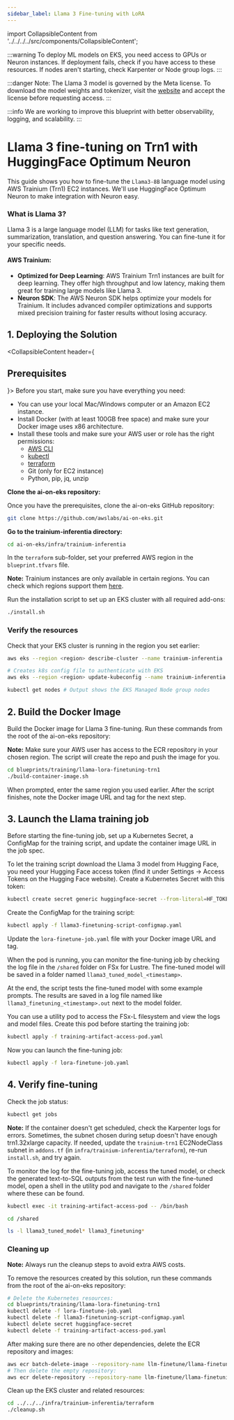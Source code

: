```yaml
---
sidebar_label: Llama 3 Fine-tuning with LoRA
---
```

import CollapsibleContent from '../../../../src/components/CollapsibleContent';

:::warning
To deploy ML models on EKS, you need access to GPUs or Neuron instances. If deployment fails, check if you have access to these resources. If nodes aren't starting, check Karpenter or Node group logs.
:::

:::danger
Note: The Llama 3 model is governed by the Meta license. To download the model weights and tokenizer, visit the [website](https://ai.meta.com/) and accept the license before requesting access.
:::

:::info
We are working to improve this blueprint with better observability, logging, and scalability.
:::

# Llama 3 fine-tuning on Trn1 with HuggingFace Optimum Neuron

This guide shows you how to fine-tune the `Llama3-8B` language model using AWS Trainium (Trn1) EC2 instances. We'll use HuggingFace Optimum Neuron to make integration with Neuron easy.

### What is Llama 3?

Llama 3 is a large language model (LLM) for tasks like text generation, summarization, translation, and question answering. You can fine-tune it for your specific needs.

#### AWS Trainium:
- **Optimized for Deep Learning**: AWS Trainium Trn1 instances are built for deep learning. They offer high throughput and low latency, making them great for training large models like Llama 3.
- **Neuron SDK**: The AWS Neuron SDK helps optimize your models for Trainium. It includes advanced compiler optimizations and supports mixed precision training for faster results without losing accuracy.

## 1. Deploying the Solution

<CollapsibleContent header={<h2><span>Prerequisites</span></h2>}>
Before you start, make sure you have everything you need:
- You can use your local Mac/Windows computer or an Amazon EC2 instance.
- Install Docker (with at least 100GB free space) and make sure your Docker image uses x86 architecture.
- Install these tools and make sure your AWS user or role has the right permissions:
  * [AWS CLI](https://docs.aws.amazon.com/cli/latest/userguide/install-cliv2.html)
  * [kubectl](https://Kubernetes.io/docs/tasks/tools/)
  * [terraform](https://learn.hashicorp.com/tutorials/terraform/install-cli)
  * Git (only for EC2 instance)
  * Python, pip, jq, unzip

**Clone the ai-on-eks repository:**

Once you have the prerequisites, clone the ai-on-eks GitHub repository:

```bash
git clone https://github.com/awslabs/ai-on-eks.git
```

**Go to the trainium-inferentia directory:**

```bash
cd ai-on-eks/infra/trainium-inferentia
```

In the `terraform` sub-folder, set your preferred AWS region in the `blueprint.tfvars` file.

**Note:** Trainium instances are only available in certain regions. You can check which regions support them [here](https://repost.aws/articles/ARmXIF-XS3RO27p0Pd1dVZXQ/what-regions-have-aws-inferentia-and-trainium-instances).

Run the installation script to set up an EKS cluster with all required add-ons:

```bash
./install.sh
```

### Verify the resources

Check that your EKS cluster is running in the region you set earlier:

```bash
aws eks --region <region> describe-cluster --name trainium-inferentia
```

```bash
# Creates k8s config file to authenticate with EKS
aws eks --region <region> update-kubeconfig --name trainium-inferentia

kubectl get nodes # Output shows the EKS Managed Node group nodes
```

</CollapsibleContent>

## 2. Build the Docker Image

Build the Docker image for Llama 3 fine-tuning. Run these commands from the root of the ai-on-eks repository:

**Note:** Make sure your AWS user has access to the ECR repository in your chosen region. The script will create the repo and push the image for you.

```bash
cd blueprints/training/llama-lora-finetuning-trn1
./build-container-image.sh
```
When prompted, enter the same region you used earlier. After the script finishes, note the Docker image URL and tag for the next step.

## 3. Launch the Llama training job

Before starting the fine-tuning job, set up a Kubernetes Secret, a ConfigMap for the training script, and update the container image URL in the job spec.

To let the training script download the Llama 3 model from Hugging Face, you need your Hugging Face access token (find it under Settings → Access Tokens on the Hugging Face website). Create a Kubernetes Secret with this token:

```bash
kubectl create secret generic huggingface-secret --from-literal=HF_TOKEN=<HF_TOKEN>
```

Create the ConfigMap for the training script:

```bash
kubectl apply -f llama3-finetuning-script-configmap.yaml
```

Update the `lora-finetune-job.yaml` file with your Docker image URL and tag.

When the pod is running, you can monitor the fine-tuning job by checking the log file in the `/shared` folder on FSx for Lustre. The fine-tuned model will be saved in a folder named `llama3_tuned_model_<timestamp>`.

At the end, the script tests the fine-tuned model with some example prompts. The results are saved in a log file named like `llama3_finetuning_<timestamp>.out` next to the model folder.

You can use a utility pod to access the FSx-L filesystem and view the logs and model files. Create this pod before starting the training job:

```bash
kubectl apply -f training-artifact-access-pod.yaml
```

Now you can launch the fine-tuning job:

```bash
kubectl apply -f lora-finetune-job.yaml
```

## 4. Verify fine-tuning

Check the job status:

```bash
kubectl get jobs
```

**Note:** If the container doesn't get scheduled, check the Karpenter logs for errors. Sometimes, the subnet chosen during setup doesn't have enough trn1.32xlarge capacity. If needed, update the `trainium-trn1` EC2NodeClass subnet in `addons.tf` (in `infra/trainium-inferentia/terraform`), re-run `install.sh`, and try again.

To monitor the log for the fine-tuning job, access the tuned model, or check the generated text-to-SQL outputs from the test run with the fine-tuned model, open a shell in the utility pod and navigate to the `/shared`  folder where these can be found.

```bash
kubectl exec -it training-artifact-access-pod -- /bin/bash

cd /shared

ls -l llama3_tuned_model* llama3_finetuning*
```

### Cleaning up

**Note:** Always run the cleanup steps to avoid extra AWS costs.

To remove the resources created by this solution, run these commands from the root of the ai-on-eks repository:

```bash
# Delete the Kubernetes resources:
cd blueprints/training/llama-lora-finetuning-trn1
kubectl delete -f lora-finetune-job.yaml
kubectl delete -f llama3-finetuning-script-configmap.yaml
kubectl delete secret huggingface-secret
kubectl delete -f training-artifact-access-pod.yaml
```

After making sure there are no other dependencies, delete the ECR repository and images:

```bash
aws ecr batch-delete-image --repository-name llm-finetune/llama-finetuning-trn --image-ids imageTag=latest --region $(cat .eks_region)
# Then delete the empty repository:
aws ecr delete-repository --repository-name llm-finetune/llama-finetuning-trn --region $(cat .eks_region)
```

Clean up the EKS cluster and related resources:

```bash
cd ../../../infra/trainium-inferentia/terraform
./cleanup.sh
```
